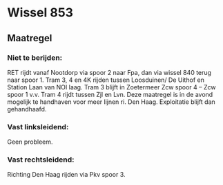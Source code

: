 # Wissel 853
## Maatregel
### Niet te berijden:
RET rijdt vanaf Nootdorp via spoor 2 naar Fpa, dan via wissel 840 terug naar spoor 1.
Tram 3, 4 en 4K rijden tussen Loosduinen/ De Uithof en Station Laan van NOI laag.
Tram 3 blijft in Zoetermeer Zcw spoor 4 – Zcw spoor 1 v.v.
Tram 4 rijdt tussen Zjl en Lvn.
Deze maatregel is in de avond mogelijk te handhaven voor meer lijnen ri. Den Haag.
Exploitatie blijft dan gehandhaafd.
### Vast linksleidend:
Geen probleem.
### Vast rechtsleidend:
Richting Den Haag rijden via Pkv spoor 3.
